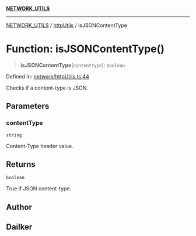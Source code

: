 [**NETWORK_UTILS**](../../README.md)

***

[NETWORK_UTILS](../../README.md) / [httpUtils](../README.md) / isJSONContentType

# Function: isJSONContentType()

> **isJSONContentType**(`contentType`): `boolean`

Defined in: [network/httpUtils.ts:44](https://github.com/dailker/everyutil/blob/26e2bb73429918cf0d08899e9efd90b82a42c92e/src/network/httpUtils.ts#L44)

Checks if a content-type is JSON.

## Parameters

### contentType

`string`

Content-Type header value.

## Returns

`boolean`

True if JSON content-type.

## Author

## Dailker
